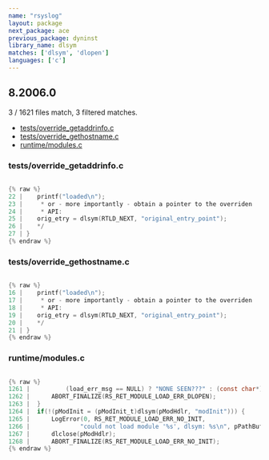```yaml
---
name: "rsyslog"
layout: package
next_package: ace
previous_package: dyninst
library_name: dlsym
matches: ['dlsym', 'dlopen']
languages: ['c']
---
```

## 8.2006.0
3 / 1621 files match, 3 filtered matches.

 - [tests/override_getaddrinfo.c](#testsoverride_getaddrinfoc)
 - [tests/override_gethostname.c](#testsoverride_gethostnamec)
 - [runtime/modules.c](#runtimemodulesc)

### tests/override_getaddrinfo.c

```c

{% raw %}
22 | 	printf("loaded\n");
23 | 	 * or - more importantly - obtain a pointer to the overriden
24 | 	 * API:
25 | 	orig_etry = dlsym(RTLD_NEXT, "original_entry_point");
26 | 	*/
27 | }
{% endraw %}

```
### tests/override_gethostname.c

```c

{% raw %}
16 | 	printf("loaded\n");
17 | 	 * or - more importantly - obtain a pointer to the overriden
18 | 	 * API:
19 | 	orig_etry = dlsym(RTLD_NEXT, "original_entry_point");
20 | 	*/
21 | }
{% endraw %}

```
### runtime/modules.c

```c

{% raw %}
1261 | 			(load_err_msg == NULL) ? "NONE SEEN???" : (const char*) cstrGetSzStrNoNULL(load_err_msg));
1262 | 		ABORT_FINALIZE(RS_RET_MODULE_LOAD_ERR_DLOPEN);
1263 | 	}
1264 | 	if(!(pModInit = (pModInit_t)dlsym(pModHdlr, "modInit"))) {
1265 | 		LogError(0, RS_RET_MODULE_LOAD_ERR_NO_INIT,
1266 | 			 	"could not load module '%s', dlsym: %s\n", pPathBuf, dlerror());
1267 | 		dlclose(pModHdlr);
1268 | 		ABORT_FINALIZE(RS_RET_MODULE_LOAD_ERR_NO_INIT);
{% endraw %}

```